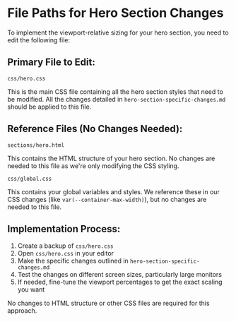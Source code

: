 # File Paths for Hero Section Changes

To implement the viewport-relative sizing for your hero section, you need to edit the following file:

## Primary File to Edit:

```
css/hero.css
```

This is the main CSS file containing all the hero section styles that need to be modified. All the changes detailed in `hero-section-specific-changes.md` should be applied to this file.

## Reference Files (No Changes Needed):

```
sections/hero.html
```

This contains the HTML structure of your hero section. No changes are needed to this file as we're only modifying the CSS styling.

```
css/global.css
```

This contains your global variables and styles. We reference these in our CSS changes (like `var(--container-max-width)`), but no changes are needed to this file.

## Implementation Process:

1. Create a backup of `css/hero.css`
2. Open `css/hero.css` in your editor
3. Make the specific changes outlined in `hero-section-specific-changes.md`
4. Test the changes on different screen sizes, particularly large monitors
5. If needed, fine-tune the viewport percentages to get the exact scaling you want

No changes to HTML structure or other CSS files are required for this approach.